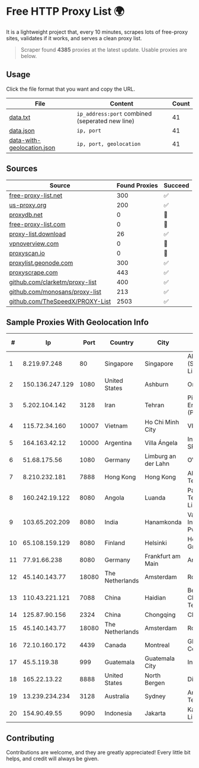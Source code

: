 
# Free HTTP Proxy List 🌍

It is a lightweight project that, every 10 minutes, scrapes lots of free-proxy sites, validates if it works, and serves a clean proxy list.


> Scraper found **4385** proxies at the latest update. Usable proxies are below.

## Usage

Click the file format that you want and copy the URL.


|File|Content|Count|
|----|-------|-----|
|[data.txt](https://raw.githubusercontent.com/themiralay/Proxy-List-World/master/data.txt)|`ip_address:port` combined (seperated new line)|41|
|[data.json](https://raw.githubusercontent.com/themiralay/Proxy-List-World/master/data.json)|`ip, port`|41|
|[data-with-geolocation.json](https://raw.githubusercontent.com/themiralay/Proxy-List-World/master/data-with-geolocation.json)|`ip, port, geolocation`|41|

## Sources

|Source|Found Proxies|Succeed|
|------|-------------|-------|
|[free-proxy-list.net](https://free-proxy-list.net)|300|✅|
|[us-proxy.org](https://www.us-proxy.org)|200|✅|
|[proxydb.net](http://proxydb.net)|0|🚫|
|[free-proxy-list.com](https://free-proxy-list.com/?page=&port=&type%5B%5D=http&type%5B%5D=https&up_time=0&search=Search)|0|🚫|
|[proxy-list.download](https://www.proxy-list.download/HTTP)|26|✅|
|[vpnoverview.com](https://vpnoverview.com/privacy/anonymous-browsing/free-proxy-servers)|0|🚫|
|[proxyscan.io](https://www.proxyscan.io)|0|🚫|
|[proxylist.geonode.com](https://proxylist.geonode.com/api/proxy-list?limit=300&page=1&sort_by=lastChecked&sort_type=desc&protocols=http,https)|300|✅|
|[proxyscrape.com](https://api.proxyscrape.com/v2/?request=displayproxies&protocol=http&timeout=10000&country=all&ssl=all&anonymity=all)|443|✅|
|[github.com/clarketm/proxy-list](https://raw.githubusercontent.com/clarketm/proxy-list/master/proxy-list-raw.txt)|400|✅|
|[github.com/monosans/proxy-list](https://raw.githubusercontent.com/monosans/proxy-list/main/proxies/http.txt)|213|✅|
|[github.com/TheSpeedX/PROXY-List](https://raw.githubusercontent.com/TheSpeedX/PROXY-List/master/http.txt)|2503|✅|


## Sample Proxies With Geolocation Info

|#|Ip|Port|Country|City|Internet Service Provider|
|-|--|----|-------|----|-------------------------|
|1|8.219.97.248|80|Singapore|Singapore|Alibaba Cloud (Singapore) Private Limited|
|2|150.136.247.129|1080|United States|Ashburn|Oracle Corporation|
|3|5.202.104.142|3128|Iran|Tehran|Pishgaman Toseeh Ertebatat Company (Private Joint Stock)|
|4|115.72.34.160|10007|Vietnam|Ho Chi Minh City|VIETELmetro|
|5|164.163.42.12|10000|Argentina|Villa Ángela|Interret Villa Angela SRL|
|6|51.68.175.56|1080|Germany|Limburg an der Lahn|OVH SAS|
|7|8.210.232.181|7888|Hong Kong|Hong Kong|Alibaba (US) Technology Co., Ltd.|
|8|160.242.19.122|8080|Angola|Luanda|Paratus Telecommunications Limited|
|9|103.65.202.209|8080|India|Hanamkonda|Vaishnavi Online Internet Services Pvt. Ltd.|
|10|65.108.159.129|8080|Finland|Helsinki|Hetzner Online GmbH|
|11|77.91.66.238|8080|Germany|Frankfurt am Main|Andrii Hrosh|
|12|45.140.143.77|18080|The Netherlands|Amsterdam|RoyaleHosting BV|
|13|110.43.221.121|7088|China|Haidian|Beijing Kingsoft Cloud Internet Technology Co|
|14|125.87.90.156|2324|China|Chongqing|China Telecom|
|15|45.140.143.77|18080|The Netherlands|Amsterdam|RoyaleHosting BV|
|16|72.10.160.172|4439|Canada|Montreal|GloboTech Communications|
|17|45.5.119.38|999|Guatemala|Guatemala City|Infinitum S.A.|
|18|165.22.13.22|8888|United States|North Bergen|DigitalOcean, LLC|
|19|13.239.234.234|3128|Australia|Sydney|Amazon Technologies Inc.|
|20|154.90.49.55|9090|Indonesia|Jakarta|Kaopu Cloud HK Limited|



## Contributing

Contributions are welcome, and they are greatly appreciated! Every
little bit helps, and credit will always be given.

